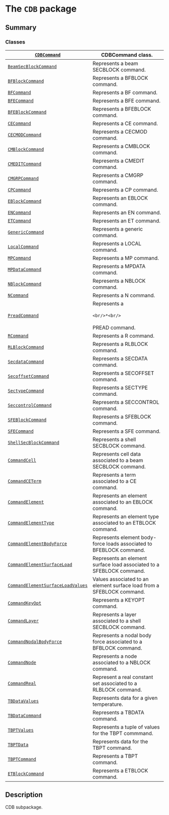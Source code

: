 <a id="module-ansys.mechanical.stubs.Ansys.ACT.Automation.Mechanical.FE.CDB"></a>

<a id="the-cdb-package"></a>

# The `CDB` package

<a id="summary"></a>

## Summary

### Classes

| [`CDBCommand`](CDBCommand.md#CDBCommand)                                                                | CDBCommand class.                                                     |
|---------------------------------------------------------------------------------------------------------|-----------------------------------------------------------------------|
| [`BeamSecBlockCommand`](BeamSecBlockCommand.md#BeamSecBlockCommand)                                     | Represents a beam SECBLOCK command.                                   |
| [`BFBlockCommand`](BFBlockCommand.md#BFBlockCommand)                                                    | Represents a BFBLOCK command.                                         |
| [`BFCommand`](BFCommand.md#BFCommand)                                                                   | Represents a BF command.                                              |
| [`BFECommand`](BFECommand.md#BFECommand)                                                                | Represents a BFE command.                                             |
| [`BFEBlockCommand`](BFEBlockCommand.md#BFEBlockCommand)                                                 | Represents a BFEBLOCK command.                                        |
| [`CECommand`](CECommand.md#CECommand)                                                                   | Represents a CE command.                                              |
| [`CECMODCommand`](CECMODCommand.md#CECMODCommand)                                                       | Represents a CECMOD command.                                          |
| [`CMBlockCommand`](CMBlockCommand.md#CMBlockCommand)                                                    | Represents a CMBLOCK command.                                         |
| [`CMEDITCommand`](CMEDITCommand.md#CMEDITCommand)                                                       | Represents a CMEDIT command.                                          |
| [`CMGRPCommand`](CMGRPCommand.md#CMGRPCommand)                                                          | Represents a CMGRP command.                                           |
| [`CPCommand`](CPCommand.md#CPCommand)                                                                   | Represents a CP command.                                              |
| [`EBlockCommand`](EBlockCommand.md#EBlockCommand)                                                       | Represents an EBLOCK command.                                         |
| [`ENCommand`](ENCommand.md#ENCommand)                                                                   | Represents an EN command.                                             |
| [`ETCommand`](ETCommand.md#ETCommand)                                                                   | Represents an ET command.                                             |
| [`GenericCommand`](../NASTRAN/GenericCommand.md#GenericCommand)                                         | Represents a generic command.                                         |
| [`LocalCommand`](LocalCommand.md#LocalCommand)                                                          | Represents a LOCAL command.                                           |
| [`MPCommand`](MPCommand.md#MPCommand)                                                                   | Represents a MP command.                                              |
| [`MPDataCommand`](MPDataCommand.md#MPDataCommand)                                                       | Represents a MPDATA command.                                          |
| [`NBlockCommand`](NBlockCommand.md#NBlockCommand)                                                       | Represents a NBLOCK command.                                          |
| [`NCommand`](NCommand.md#NCommand)                                                                      | Represents a N command.                                               |
| [`PreadCommand`](PreadCommand.md#PreadCommand)                                                          | Represents a <br/><br/>```<br/>*<br/>```<br/><br/>PREAD command.      |
| [`RCommand`](RCommand.md#RCommand)                                                                      | Represents a R command.                                               |
| [`RLBlockCommand`](RLBlockCommand.md#RLBlockCommand)                                                    | Represents a RLBLOCK command.                                         |
| [`SecdataCommand`](SecdataCommand.md#SecdataCommand)                                                    | Represents a SECDATA command.                                         |
| [`SecoffsetCommand`](SecoffsetCommand.md#SecoffsetCommand)                                              | Represents a SECOFFSET command.                                       |
| [`SectypeCommand`](SectypeCommand.md#SectypeCommand)                                                    | Represents a SECTYPE command.                                         |
| [`SeccontrolCommand`](SeccontrolCommand.md#SeccontrolCommand)                                           | Represents a SECCONTROL command.                                      |
| [`SFEBlockCommand`](SFEBlockCommand.md#SFEBlockCommand)                                                 | Represents a SFEBLOCK command.                                        |
| [`SFECommand`](SFECommand.md#SFECommand)                                                                | Represents a SFE command.                                             |
| [`ShellSecBlockCommand`](ShellSecBlockCommand.md#ShellSecBlockCommand)                                  | Represents a shell SECBLOCK command.                                  |
| [`CommandCell`](CommandCell.md#CommandCell)                                                             | Represents cell data associated to a beam SECBLOCK command.           |
| [`CommandCETerm`](CommandCETerm.md#CommandCETerm)                                                       | Represents a term associated to a CE command.                         |
| [`CommandElement`](CommandElement.md#CommandElement)                                                    | Represents an element associated to an EBLOCK command.                |
| [`CommandElementType`](CommandElementType.md#CommandElementType)                                        | Represents an element type associated to an ETBLOCK command.          |
| [`CommandElementBodyForce`](CommandElementBodyForce.md#CommandElementBodyForce)                         | Represents element body-force loads associated to BFEBLOCK command.   |
| [`CommandElementSurfaceLoad`](CommandElementSurfaceLoad.md#CommandElementSurfaceLoad)                   | Represents an element surface load associated to a SFEBLOCK command.  |
| [`CommandElementSurfaceLoadValues`](CommandElementSurfaceLoadValues.md#CommandElementSurfaceLoadValues) | Values associated to an element surface load from a SFEBLOCK command. |
| [`CommandKeyOpt`](CommandKeyOpt.md#CommandKeyOpt)                                                       | Represents a KEYOPT command.                                          |
| [`CommandLayer`](CommandLayer.md#CommandLayer)                                                          | Represents a layer associated to a shell SECBLOCK command.            |
| [`CommandNodalBodyForce`](CommandNodalBodyForce.md#CommandNodalBodyForce)                               | Represents a nodal body force associated to a BFBLOCK command.        |
| [`CommandNode`](CommandNode.md#CommandNode)                                                             | Represents a node associated to a NBLOCK command.                     |
| [`CommandReal`](CommandReal.md#CommandReal)                                                             | Represent a real constant set associated to a RLBLOCK command.        |
| [`TBDataValues`](TBDataValues.md#TBDataValues)                                                          | Represents data for a given temperature.                              |
| [`TBDataCommand`](TBDataCommand.md#TBDataCommand)                                                       | Represents a TBDATA command.                                          |
| [`TBPTValues`](TBPTValues.md#TBPTValues)                                                                | Represents a tuple of values for the TBPT commmand.                   |
| [`TBPTData`](TBPTData.md#TBPTData)                                                                      | Represents data for the TBPT command.                                 |
| [`TBPTCommand`](TBPTCommand.md#TBPTCommand)                                                             | Represents a TBPT command.                                            |
| [`ETBlockCommand`](ETBlockCommand.md#ETBlockCommand)                                                    | Represents a ETBLOCK command.                                         |

<a id="description"></a>

## Description

CDB subpackage.

<!-- !! processed by numpydoc !! -->

